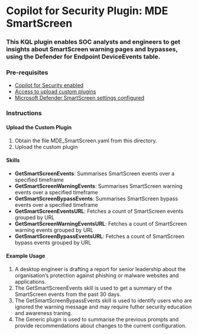 # Copilot for Security Plugin: MDE SmartScreen

### **This KQL plugin enables SOC analysts and engineers to get insights about SmartScreen warning pages and bypasses, using the Defender for Endpoint DeviceEvents table.**

### Pre-requisites

-   [Copilot for Security enabled](https://learn.microsoft.com/en-us/security-copilot/get-started-security-copilot#onboarding-to-microsoft-security-copilot)
-   [Access to upload custom plugins](https://learn.microsoft.com/en-us/security-copilot/manage-plugins?tabs=securitycopilotplugin#managing-custom-plugins)
-   [Microsoft Defender SmartScreen settings configured](https://learn.microsoft.com/en-us/windows/security/operating-system-security/virus-and-threat-protection/microsoft-defender-smartscreen/available-settings)

### Instructions

#### Upload the Custom Plugin

1.  Obtain the file MDE_SmartScreen.yaml from this directory.
2.  Upload the custom plugin

#### Skills

- **GetSmartScreenEvents**: Summarises SmartScreen events over a specified timeframe
- **GetSmartScreenWarningEvents**: Summarises SmartScreen warning events over a specified timeframe
- **GetSmartScreenBypassEvents**: Summarises SmartScreen bypass events over a specified timeframe
- **GetSmartScreenEventsURL**: Fetches a count of SmartScreen events grouped by URL
- **GetSmartScreenWarningEventsURL**: Fetches a count of SmartScreen warning events grouped by URL
- **GetSmartScreenBypassEventsURL**: Fetches a count of SmartScreen bypass events grouped by URL

#### Example Usage

1. A desktop engineer is drafting a report for senior leadership about the organisation’s protection against phishing or malware websites and applications.
2. The GetSmartScreenEvents skill is used to get a summary of the SmartScreen events from the past 30 days.
3. The GetSmartScreenBypassEvents skill is used to identify users who are ignored the warning message and may require futher security education and awareness traning. 
4. The Generic plugin is used to summarise the previous prompts and provide recommendations about changes to the current configuration. 
